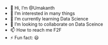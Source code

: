 - 👋 Hi, I’m @Umakanth
- 👀 I’m interested in many things
- 🌱 I’m currently learning Data Science
- 💞️ I’m looking to collaborate on Data Sceince
- 📫 How to reach me F2F
- ⚡ Fun fact: 😃 

<!---
m024uma/m024uma is a ✨ special ✨ repository because its `README.md` (this file) appears on your GitHub profile.
You can click the Preview link to take a look at your changes.
--->
